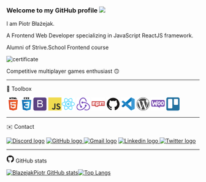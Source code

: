 ### Welcome to my GitHub profile <img src="https://c.tenor.com/z2xJqhCpneIAAAAM/wave-hand.gif" width="30px">  ###

<!--
---

<img alt="Twitter URL" src="https://img.shields.io/twitter/url?style=social&url=https%3A%2F%2Ftwitter.com%2FPiotrBlazejak">

---
-->

I am Piotr Błażejak. 

A Frontend Web Developer specializing in JavaScript ReactJS framework. 

Alumni of Strive.School Frontend course

<img src="https://csb39af7c2f2658x433dxa4d.blob.core.windows.net/credentials/cert-7b061ea0-6fe3-45b6-b2bf-07de9982d7e9.svg" width="300px" alt="certificate" />

Competitive multiplayer games enthusiast 🙃

---

🧰 Toolbox

<img src="https://github.com/devicons/devicon/blob/master/icons/html5/html5-original-wordmark.svg" alt="HTML 5 logo" width="35" height="35" /><img src="https://github.com/devicons/devicon/blob/master/icons/css3/css3-original-wordmark.svg" alt="CSS 3 LOGO"  width="35" height="35"  /><img src="https://github.com/devicons/devicon/blob/master/icons/bootstrap/bootstrap-plain.svg" alt="Bootstrap logo" width="35" height="35" /> <img src="https://github.com/devicons/devicon/blob/master/icons/javascript/javascript-original.svg" alt="JavaScript logo"  width="35" height="35"  /><img src="https://github.com/devicons/devicon/blob/master/icons/react/react-original.svg" alt="ReactJS logo"  width="35" height="35"  />
<img src="https://github.com/devicons/devicon/blob/master/icons/redux/redux-original.svg" alt="Redux Logo"  width="35" height="35"  />
<img src="https://github.com/devicons/devicon/blob/master/icons/npm/npm-original-wordmark.svg" alt="NPM LOGO"  width="35" height="35"  />
<img src="https://github.com/devicons/devicon/blob/master/icons/github/github-original.svg" alt="GitHub logo"  width="35" height="35"  />
<img src="https://github.com/devicons/devicon/blob/master/icons/vscode/vscode-original.svg" alt="VSCode logo"  width="35" height="35"  />
<img src="https://github.com/devicons/devicon/blob/master/icons/wordpress/wordpress-plain.svg" alt="Wordpress logo"  width="35" height="35"  />
<img src="https://github.com/devicons/devicon/blob/master/icons/woocommerce/woocommerce-original.svg" alt="Woocommerce logo"  width="35" height="35"  />
<img src="https://github.com/devicons/devicon/blob/master/icons/trello/trello-plain.svg" alt="Trello logo"  width="35" height="35"  />

---

✉️ Contact

<a href="https://discord.com/users/6313"><img src="https://img.shields.io/badge/Discord-7289DA?style=for-the-badge&logo=discord&logoColor=white" alt="Discord logo"/></a> <a href="https://github.com/BlazejakPiotr"><img src="https://img.shields.io/badge/GitHub-100000?style=for-the-badge&logo=github&logoColor=white" alt="GitHub logo" /> </a> <a href="mailto:hglock@gmail.com"><img src="https://img.shields.io/badge/Gmail-D14836?style=for-the-badge&logo=gmail&logoColor=white" alt="Gmail logo" /></a>          <a href="https://www.linkedin.com/in/blazejakpiotr"><img src="https://img.shields.io/badge/LinkedIn-0077B5?style=for-the-badge&logo=linkedin&logoColor=white" alt="Linkedin logo" /> </a>     <a href="https://twitter.com/PiotrBlazejak"><img src="https://img.shields.io/badge/Twitter-1DA1F2?style=for-the-badge&logo=twitter&logoColor=white" alt="Twitter logo" /> </a>     

---

<img src="https://github.com/devicons/devicon/blob/master/icons/github/github-original.svg" alt="GitHub logo"  width="20" height="20"  /> GitHub stats

[![BlazejakPiotr GitHub stats](https://github-readme-stats.vercel.app/api?username=blazejakpiotr)](https://github.com/blazejakpiotr/github-readme-stats)[![Top Langs](https://github-readme-stats.vercel.app/api/top-langs/?username=blazejakpiotr&layout=compact)](https://github.com/blazejakpiotr/github-readme-stats)
 
